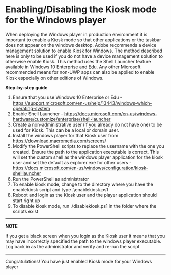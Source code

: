 # Enabling/Disabling the Kiosk mode for the Windows player

When deploying the Windows player in production environment it is important to enable a Kiosk mode so that other applications or the taskbar does not appear on the windows desktop. Adobe recommends a device management solution to enable Kiosk for Windows. The method described here is only to be used if you do not have a device management solution to otherwise enable Kiosk. This method uses the Shell Launcher feature available in Windows 10 Enterprise and Edu. Any other Microsoft recommended means for non-UWP apps can also be applied to enable Kiosk especially on other editions of Windows.

**Step-by-step guide**

1. Ensure that you use Windows 10 Enterprise or Edu - https://support.microsoft.com/en-us/help/13443/windows-which-operating-system
2. Enable Shell Launcher - https://docs.microsoft.com/en-us/windows-hardware/customize/enterprise/shell-launcher
3. Create a non-administrative user (if you already do not have one) to be used for Kiosk. This can be a local or domain user.
4. Install the windows player for that Kiosk user from https://download.macromedia.com/screens/
5. Modify the PowerShell scripts to replace the username with the one you created. Ensure the path to the application executable is correct. This will set the custom shell as the windows player application for the kiosk user and set the default as explorer.exe for other users - https://docs.microsoft.com/en-us/windows/configuration/kiosk-shelllauncher
6. Run the PowerShell as administrator
7. To enable kiosk mode, change to the directory where you have the enablekiosk script and type .\enablekiosk.ps1
8. Reboot and login as the Kiosk user and the player application should start right up
9. To disable kiosk mode, run .\disablekiosk.ps1 in the folder where the scripts exist

---
**NOTE**

If you get a black screen when you login as the Kiosk user it means that you may have incorrectly specified the path to the windows player executable. Log back in as the administrator and verify and re-run the script

---

Congratulations! You have just enabled Kiosk mode for your Windows player